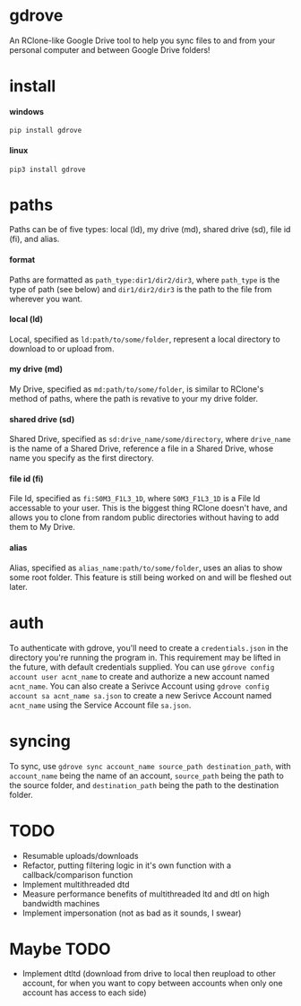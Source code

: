 # gdrove
An RClone-like Google Drive tool to help you sync files to and from your personal computer and between Google Drive folders!

# install
#### windows
`pip install gdrove`
#### linux
`pip3 install gdrove`

# paths
Paths can be of five types: local (ld), my drive (md), shared drive (sd), file id (fi), and alias.
#### format
Paths are formatted as `path_type:dir1/dir2/dir3`, where `path_type` is the type of path (see below) and `dir1/dir2/dir3` is the path to the file from wherever you want.
#### local (ld)
Local, specified as `ld:path/to/some/folder`, represent a local directory to download to or upload from.
#### my drive (md)
My Drive, specified as `md:path/to/some/folder`, is similar to RClone's method of paths, where the path is revative to your my drive folder.
#### shared drive (sd)
Shared Drive, specified as `sd:drive_name/some/directory`, where `drive_name` is the name of a Shared Drive, reference a file in a Shared Drive, whose name you specify as the first directory.
#### file id (fi)
File Id, specified as `fi:S0M3_F1L3_1D`, where `S0M3_F1L3_1D` is a File Id accessable to your user. This is the biggest thing RClone doesn't have, and allows you to clone from random public directories without having to add them to My Drive.
#### alias
Alias, specified as `alias_name:path/to/some/folder`, uses an alias to show some root folder. This feature is still being worked on and will be fleshed out later.

# auth
To authenticate with gdrove, you'll need to create a `credentials.json` in the directory you're running the program in. This requirement may be lifted in the future, with default credentials supplied. You can use `gdrove config account user acnt_name` to create and authorize a new account named `acnt_name`. You can also create a Serivce Account using `gdrove config account sa acnt_name sa.json` to create a new Serivce Account named `acnt_name` using the Service Account file `sa.json`.

# syncing
To sync, use `gdrove sync account_name source_path destination_path`, with `account_name` being the name of an account, `source_path` being the path to the source folder, and `destination_path` being the path to the destination folder.

# TODO
- Resumable uploads/downloads
- Refactor, putting filtering logic in it's own function with a callback/comparison function
- Implement multithreaded dtd
- Measure performance benefits of multithreaded ltd and dtl on high bandwidth machines
- Implement impersonation (not as bad as it sounds, I swear)

# Maybe TODO
- Implement dtltd (download from drive to local then reupload to other account, for when you want to copy between accounts when only one account has access to each side)
